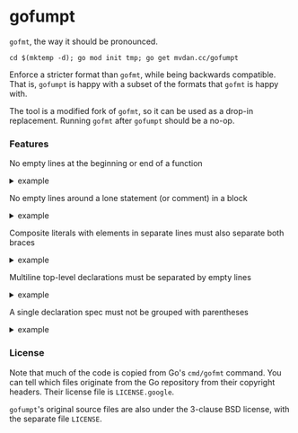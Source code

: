 # gofumpt

`gofmt`, the way it should be pronounced.

	cd $(mktemp -d); go mod init tmp; go get mvdan.cc/gofumpt

Enforce a stricter format than `gofmt`, while being backwards compatible. That
is, `gofumpt` is happy with a subset of the formats that `gofmt` is happy with.

The tool is a modified fork of `gofmt`, so it can be used as a drop-in
replacement. Running `gofmt` after `gofumpt` should be a no-op.

### Features

No empty lines at the beginning or end of a function

<details><summary>example</summary>

```
func foo() {
	println("bar")

}
```

```
func foo() {
	println("bar")
}
```

</details>

No empty lines around a lone statement (or comment) in a block

<details><summary>example</summary>

```
if err != nil {

	return err
}
```

```
if err != nil {
	return err
}
```

</details>

Composite literals with elements in separate lines must also separate both braces

<details><summary>example</summary>

```
var ints = []int{1, 2,
	3, 4}
```

```
var ints = []int{
	1, 2,
	3, 4,
}
```

</details>

Multiline top-level declarations must be separated by empty lines

<details><summary>example</summary>

```
func foo() {
	println("multiline foo")
}
func bar() {
	println("multiline bar")
}
```

```
func foo() {
	println("multiline foo")
}

func bar() {
	println("multiline bar")
}
```

</details>

A single declaration spec must not be grouped with parentheses

<details><summary>example</summary>

```
import (
	"single"
)

var (
	foo = "bar"
)
```

```
import "single"

var foo = "bar"
```

</details>

### License

Note that much of the code is copied from Go's `cmd/gofmt` command. You can tell
which files originate from the Go repository from their copyright headers. Their
license file is `LICENSE.google`.

`gofumpt`'s original source files are also under the 3-clause BSD license, with
the separate file `LICENSE`.
